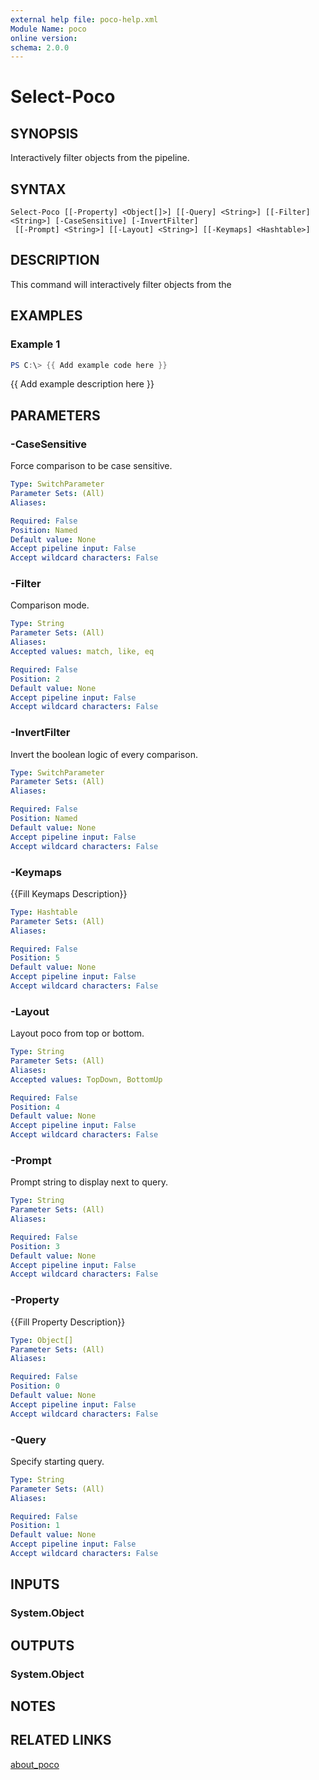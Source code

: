 ```yaml
---
external help file: poco-help.xml
Module Name: poco
online version:
schema: 2.0.0
---
```


# Select-Poco

## SYNOPSIS
Interactively filter objects from the pipeline.

## SYNTAX

```
Select-Poco [[-Property] <Object[]>] [[-Query] <String>] [[-Filter] <String>] [-CaseSensitive] [-InvertFilter]
 [[-Prompt] <String>] [[-Layout] <String>] [[-Keymaps] <Hashtable>]
```

## DESCRIPTION
This command will interactively filter objects from the 

## EXAMPLES

### Example 1
```powershell
PS C:\> {{ Add example code here }}
```

{{ Add example description here }}

## PARAMETERS

### -CaseSensitive
Force comparison to be case sensitive.

```yaml
Type: SwitchParameter
Parameter Sets: (All)
Aliases:

Required: False
Position: Named
Default value: None
Accept pipeline input: False
Accept wildcard characters: False
```

### -Filter
Comparison mode.

```yaml
Type: String
Parameter Sets: (All)
Aliases:
Accepted values: match, like, eq

Required: False
Position: 2
Default value: None
Accept pipeline input: False
Accept wildcard characters: False
```

### -InvertFilter
Invert the boolean logic of every comparison.

```yaml
Type: SwitchParameter
Parameter Sets: (All)
Aliases:

Required: False
Position: Named
Default value: None
Accept pipeline input: False
Accept wildcard characters: False
```

### -Keymaps
{{Fill Keymaps Description}}

```yaml
Type: Hashtable
Parameter Sets: (All)
Aliases:

Required: False
Position: 5
Default value: None
Accept pipeline input: False
Accept wildcard characters: False
```

### -Layout
Layout poco from top or bottom.

```yaml
Type: String
Parameter Sets: (All)
Aliases:
Accepted values: TopDown, BottomUp

Required: False
Position: 4
Default value: None
Accept pipeline input: False
Accept wildcard characters: False
```

### -Prompt
Prompt string to display next to query.

```yaml
Type: String
Parameter Sets: (All)
Aliases:

Required: False
Position: 3
Default value: None
Accept pipeline input: False
Accept wildcard characters: False
```

### -Property
{{Fill Property Description}}

```yaml
Type: Object[]
Parameter Sets: (All)
Aliases:

Required: False
Position: 0
Default value: None
Accept pipeline input: False
Accept wildcard characters: False
```

### -Query
Specify starting query.

```yaml
Type: String
Parameter Sets: (All)
Aliases:

Required: False
Position: 1
Default value: None
Accept pipeline input: False
Accept wildcard characters: False
```

## INPUTS

### System.Object


## OUTPUTS

### System.Object

## NOTES

## RELATED LINKS

[about_poco]()

